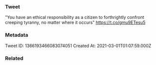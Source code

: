 ### Tweet
"You have an ethical responsibility as a citizen to forthrightly confront creeping tyranny, no matter where it occurs" https://t.co/gmu9ETesu5

### Metadata
Tweet ID: 1366193466083074051
Created At: 2021-03-01T01:07:59.000Z

### Related

